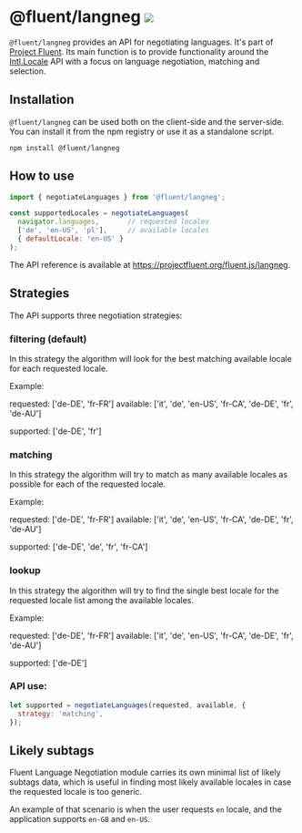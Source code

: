 # @fluent/langneg ![](https://github.com/projectfluent/fluent.js/workflows/@fluent/langneg/badge.svg)

`@fluent/langneg` provides an API for negotiating languages. It's part of
[Project Fluent][]. Its main function is to provide functionality around the
[Intl.Locale][] API with a focus on language negotiation, matching and
selection.

[Project Fluent]: https://projectfluent.org
[Intl.Locale]: https://github.com/tc39/proposal-intl-locale


## Installation

`@fluent/langneg` can be used both on the client-side and the server-side.
You can install it from the npm registry or use it as a standalone script.

    npm install @fluent/langneg


## How to use

```javascript
import { negotiateLanguages } from '@fluent/langneg';

const supportedLocales = negotiateLanguages(
  navigator.languages,       // requested locales
  ['de', 'en-US', 'pl'],     // available locales
  { defaultLocale: 'en-US' }
);
```

The API reference is available at
https://projectfluent.org/fluent.js/langneg.

## Strategies

The API supports three negotiation strategies:

### filtering (default)

In this strategy the algorithm will look for the best matching available
locale for each requested locale.

Example:

requested: ['de-DE', 'fr-FR']
available: ['it', 'de', 'en-US', 'fr-CA', 'de-DE', 'fr', 'de-AU']

supported: ['de-DE', 'fr']

### matching

In this strategy the algorithm will try to match as many available locales
as possible for each of the requested locale.

Example:

requested: ['de-DE', 'fr-FR']
available: ['it', 'de', 'en-US', 'fr-CA', 'de-DE', 'fr', 'de-AU']

supported: ['de-DE', 'de', 'fr', 'fr-CA']

### lookup

In this strategy the algorithm will try to find the single best locale
for the requested locale list among the available locales.

Example:

requested: ['de-DE', 'fr-FR']
available: ['it', 'de', 'en-US', 'fr-CA', 'de-DE', 'fr', 'de-AU']

supported: ['de-DE']

### API use:

```javascript
let supported = negotiateLanguages(requested, available, {
  strategy: 'matching',
});
```

## Likely subtags

Fluent Language Negotiation module carries its own minimal list of likely
subtags data, which is useful in finding most likely available locales
in case the requested locale is too generic.

An example of that scenario is when the user requests `en` locale, and
the application supports `en-GB` and `en-US`.
